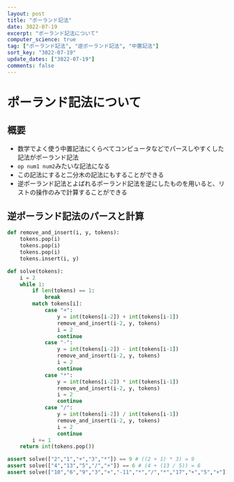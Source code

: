 ```yaml
---
layout: post
title: "ポーランド記法"
date: 3022-07-19
excerpt: "ポーランド記法について"
computer_science: true
tag: ["ポーランド記法", "逆ポーランド記法", "中置記法"]
sort_key: "3022-07-19"
update_dates: ["3022-07-19"]
comments: false
---
```


# ポーランド記法について

## 概要
 - 数学でよく使う中置記法にくらべてコンピュータなどでパースしやすくした記法がポーランド記法
 - `op num1 num2`みたいな記法になる
 - この記法にすると二分木の記法にもすることができる
 - 逆ポーランド記法とよばれるポーランド記法を逆にしたものを用いると、リストの操作のみで計算することができる

## 逆ポーランド記法のパースと計算

```python
def remove_and_insert(i, y, tokens):
    tokens.pop(i)
    tokens.pop(i)
    tokens.pop(i)
    tokens.insert(i, y)

def solve(tokens):
    i = 2
    while 1:
        if len(tokens) == 1:
            break
        match tokens[i]:
            case "+":
                y = int(tokens[i-2]) + int(tokens[i-1])
                remove_and_insert(i-2, y, tokens)
                i = 2
                continue
            case "-":
                y = int(tokens[i-2]) - int(tokens[i-1])
                remove_and_insert(i-2, y, tokens)
                i = 2
                continue
            case "*":
                y = int(tokens[i-2]) * int(tokens[i-1])
                remove_and_insert(i-2, y, tokens)
                i = 2
                continue
            case "/":
                y = int(tokens[i-2]) / int(tokens[i-1])
                remove_and_insert(i-2, y, tokens)
                i = 2
                continue
        i += 1
    return int(tokens.pop())

assert solve(["2","1","+","3","*"]) == 9 # ((2 + 1) * 3) = 9
assert solve(["4","13","5","/","+"]) == 6 # (4 + (13 / 5)) = 6
assert solve(["10","6","9","3","+","-11","*","/","*","17","+","5","+"]) == 22 # ((10 * (6 / ((9 + 3) * -11))) + 17) + 5 = 22
```
